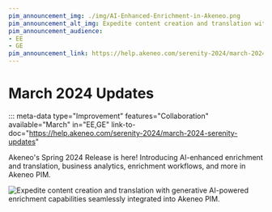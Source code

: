 ```yaml
---
pim_announcement_img: ./img/AI-Enhanced-Enrichment-in-Akeneo.png
pim_announcement_alt_img: Expedite content creation and translation with generative AI-powered enrichment capabilities seamlessly integrated into Akeneo PIM.
pim_announcement_audience:
- EE
- GE
pim_announcement_link: https://help.akeneo.com/serenity-2024/march-2024-serenity-updates
---
```


# March 2024 Updates
::: meta-data type="Improvement" features="Collaboration" available="March" in="EE,GE" link-to-doc="https://help.akeneo.com/serenity-2024/march-2024-serenity-updates"

Akeneo's Spring 2024 Release is here! Introducing AI-enhanced enrichment and translation, business analytics, enrichment workflows, and more in Akeneo PIM.


![Expedite content creation and translation with generative AI-powered enrichment capabilities seamlessly integrated into Akeneo PIM.](../img/AI-Enhanced-Enrichment-in-Akeneo.png)

